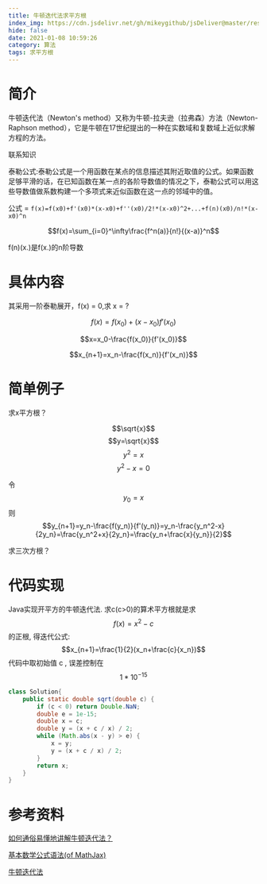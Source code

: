 ```yaml
---
title: 牛顿迭代法求平方根
index_img: https://cdn.jsdelivr.net/gh/mikeygithub/jsDeliver@master/resource/img/niudun.gif
hide: false
date: 2021-01-08 10:59:26
category: 算法
tags: 求平方根
---
```


# 简介

<p class="note note-primary">
    牛顿迭代法（Newton's method）又称为牛顿-拉夫逊（拉弗森）方法（Newton-Raphson method），它是牛顿在17世纪提出的一种在实数域和复数域上近似求解方程的方法。
</p>

联系知识

<p class="note note-primary">
    泰勒公式:泰勒公式是一个用函数在某点的信息描述其附近取值的公式。如果函数足够平滑的话，在已知函数在某一点的各阶导数值的情况之下，泰勒公式可以用这些导数值做系数构建一个多项式来近似函数在这一点的邻域中的值。
</p>

公式 = `f(x)=f(x0)+f'(x0)*(x-x0)+f''(x0)/2!*(x-x0)^2+...+f(n)(x0)/n!*(x-x0)^n`

$$f(x)=\sum_{i=0}^\infty\frac{f^n(a)}{n!}{(x-a)}^n$$

f(n)(x.)是f(x.)的n阶导数

# 具体内容

<p class="note note-primary">
    其采用一阶泰勒展开，f(x) = 0,求 x = ? 
</p>

$$f(x)=f(x_0)+(x-x_0)f'(x_0)$$

$$x=x_0-\frac{f(x_0)}{f'(x_0)}$$

$$x_{n+1}=x_n-\frac{f(x_n)}{f'(x_n)}$$

# 简单例子

<p class="note note-primary">
    求x平方根？
</p>

$$\sqrt{x}$$ 
$$y=\sqrt{x}$$ 
$$y^2=x$$
$$y^2-x=0$$

令 $$y_0=x$$
则 $$y_{n+1}=y_n-\frac{f(y_n)}{f'(y_n)}=y_n-\frac{y_n^2-x}{2y_n}=\frac{y_n^2+x}{2y_n}=\frac{y_n+\frac{x}{y_n}}{2}$$

<p class="note note-primary">
    求三次方根？
</p>

# 代码实现

Java实现开平方的牛顿迭代法. 求c(c>0)的算术平方根就是求 $$f(x) = x^2-c$$ 的正根, 
得迭代公式: $$x_{n+1}=\frac{1}{2}(x_n+\frac{c}{x_n})$$
代码中取初始值 c , 误差控制在 $$ 1*10^{-15} $$

```java
class Solution{
    public static double sqrt(double c) {
        if (c < 0) return Double.NaN;
        double e = 1e-15;
        double x = c;
        double y = (x + c / x) / 2;
        while (Math.abs(x - y) > e) {
            x = y;
            y = (x + c / x) / 2;
        }
        return x;
    }
}
```

# 参考资料

[如何通俗易懂地讲解牛顿迭代法？](https://www.matongxue.com/madocs/205/)

[基本数学公式语法(of MathJax)](https://blog.csdn.net/ethmery/article/details/50670297)

[牛顿迭代法](https://www.mobibrw.com/2020/23324)